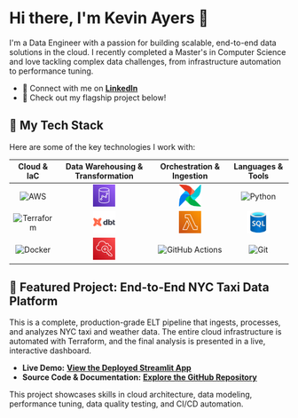 # **Hi there, I'm Kevin Ayers 👋**

I'm a Data Engineer with a passion for building scalable, end-to-end data solutions in the cloud. I recently completed a Master's in Computer Science and love tackling complex data challenges, from infrastructure automation to performance tuning.

* 🔗 Connect with me on [**LinkedIn**](https://www.linkedin.com/in/kevin-ayers/)
* 🚀 Check out my flagship project below\!

## **🔧 My Tech Stack**

Here are some of the key technologies I work with:

<table>
  <thead>
    <tr>
      <th>Cloud & IaC</th>
      <th>Data Warehousing & Transformation</th>
      <th>Orchestration & Ingestion</th>
      <th>Languages & Tools</th>
    </tr>
  </thead>
  <tbody>
    <tr>
      <td align="center" style="vertical-align: middle;">
        <img src="https://skillicons.dev/icons?i=aws" alt="AWS" width="40"/>
      </td>
      <td align="center" style="vertical-align: middle;">
        <img src="img/redshift.svg" alt="Redshift" width="40"/>
      </td>
      <td align="center" style="vertical-align: middle;">
        <img src="img/airflow.svg" alt="Airflow" width="40"/>
      </td>
      <td align="center" style="vertical-align: middle;">
        <img src="https://skillicons.dev/icons?i=python" alt="Python" width="40"/>
      </td>
    </tr>
    <tr>
      <td align="center" style="vertical-align: middle;">
        <img src="https://skillicons.dev/icons?i=terraform" alt="Terraform" width="40"/>
      </td>
      <td align="center" style="vertical-align: middle;">
        <img src="img/dbt.svg" alt="dbt" width="40"/>
      </td>
      <td align="center" style="vertical-align: middle;">
        <img src="img/lambda.svg" alt="Lambda" width="40"/>
      </td>
      <td align="center" style="vertical-align: middle;">
        <img src="img/sql.svg" alt="SQL" width="40"/>
      </td>
    </tr>
    <tr>
      <td align="center" style="vertical-align: middle;">
        <img src="https://skillicons.dev/icons?i=docker" alt="Docker" width="40"/>
      </td>
      <td align="center" style="vertical-align: middle;">
        <img src="img/iam.svg" alt="IAM" width="40"/>
      </td>
      <td align="center" style="vertical-align: middle;">
        <img src="https://skillicons.dev/icons?i=githubactions" alt="GitHub Actions" width="40"/>
      </td>
      <td align="center" style="vertical-align: middle;">
        <img src="https://skillicons.dev/icons?i=git" alt="Git" width="40"/>
      </td>
    </tr>
  </tbody>
</table>

## **🚕 Featured Project: End-to-End NYC Taxi Data Platform**

This is a complete, production-grade ELT pipeline that ingests, processes, and analyzes NYC taxi and weather data. The entire cloud infrastructure is automated with Terraform, and the final analysis is presented in a live, interactive dashboard.

* **Live Demo:** [**View the Deployed Streamlit App**](https://nyc-taxi-pipeline-kevinayers.streamlit.app/)
* **Source Code & Documentation:** [**Explore the GitHub Repository**](https://github.com/AyersAuthentic/nyc-taxi-pipeline?tab=readme-ov-file)

This project showcases skills in cloud architecture, data modeling, performance tuning, data quality testing, and CI/CD automation.
